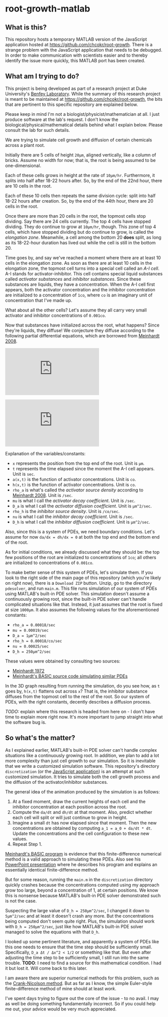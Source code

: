 # root-growth-matlab

## What is this?

This repository hosts a temporary MATLAB version of the JavaScript application
hosted at https://github.com/chcokr/root-growth.
There is a strange problem with the JavaScript application that needs to be
debugged.
In order to make communication with scientists easier and to thereby identify
the issue more quickly, this MATLAB port has been created.

## What am I trying to do?

This project is being developed as part of a research project at Duke
University's [Benfey Laboratory](http://sites.duke.edu/benfey/).
While the summary of this research project is meant to be maintained at
https://github.com/chcokr/root-growth, the bits that are pertinent to this
specific repository are explained below.

Please keep in mind I'm not a biologist/physicist/mathematician at all.
I just produce software at the lab's request.
I don't know the biological/physical/mathematical details behind what I explain
below.
Please consult the lab for such details.

We are trying to simulate cell growth and diffusion of certain chemicals across
a plant root.

Initially there are 5 cells of height `20µm`, aligned vertically, like a column
of bricks.
Assume no width for now; that is, the root is being assumed to be
one-dimensional.

Each of these cells grows in height at the rate of `10µm/hr`.
Furthermore, it splits into half after 18-22 hours after.
So, by the end of the 22nd hour, there are 10 cells in the root.

Each of these 10 cells then repeats the same division cycle: split into half
18-22 hours after creation.
So, by the end of the 44th hour, there are 20 cells in the root.

Once there are more than 20 cells in the root, the topmost cells stop dividing.
Say there are 24 cells currently.
The top 4 cells have stopped dividing.
They do continue to grow at `10µm/hr`, though.
This zone of top 4 cells, which have stopped dividing but do continue to grow,
is called the *elongation zone*.
Meanwhile, a cell among the bottom 20 **does** split, as long as its 18-22-hour
duration has lived out while the cell is still in the bottom 20.

Time goes by, and say we've reached a moment where there are at least 10 cells
in the elongation zone.
As soon as there are at least 10 cells in the elongation zone, the topmost cell
turns into a special cell called an *A-I cell*.
A-I stands for activator-inhibitor.
This cell contains special liquid substances called *activator substances* and
*inhibitor substances*.
Since these substances are liquids, they have a concentration.
When the A-I cell first appears, both the activator concentration and the
inhibitor concentration are initialized to a concentration of `1co`, where `co`
is an imaginary unit of concentration that I've made up.

What about all the other cells? Let's assume they all carry very small
activator and inhibitor concentrations of `0.001co`.

Now that substances have initialized across the root, what happens?
Since they're liquids, they diffuse!
We conjecture they diffuse according to the following partial differential
equations, which are borrowed from [Meinhardt
2008](http://www.ncbi.nlm.nih.gov/pubmed/18023723).

![\frac{\partial a}{\partial t} = \rho_a \frac{a^2}{h} - \mu a + D_a
\frac{\partial^2 a}{\partial x^2}](http://latex.codecogs.com/gif.latex?%5Cfrac%7B%5Cpartial%20a%7D%7B%5Cpartial%20t%7D%20%3D%20%5Crho_h%20%5Cfrac%7Ba%5E2%7D%7Bh%7D%20-%20%5Cmu%20a%20&plus;%20D_a%20%5Cfrac%7B%5Cpartial%5E2%20a%7D%7B%5Cpartial%20x%5E2%7D "The activator PDE")

![\frac{\partial h}{\partial t} = \rho_h a^2 - \nu h + D_h 
\frac{\partial^2 h}{\partial x^2}](http://latex.codecogs.com/gif.latex?%5Cfrac%7B%5Cpartial%20h%7D%7B%5Cpartial%20t%7D%20%3D%20%5Crho_h%20a%5E2%20-%20%5Cnu%20h%20&plus;%20D_h%20%5Cfrac%7B%5Cpartial%5E2%20h%7D%7B%5Cpartial%20x%5E2%7D)

Explanation of the variables/constants:
- `x` represents the position from the top end of the root.
Unit is `µm`.
- `t` represents the time elapsed since the moment the A-I cell appears.
Unit is `sec`.
- `a(x,t)` is the function of activator concentrations.
Unit is `co`.
- `h(x,t)` is the function of activator concentrations.
Unit is `co`.
- `rho_a` is what's called the *activator source density* according to
[Meinhardt 2008](http://www.ncbi.nlm.nih.gov/pubmed/18023723).
Unit is `/sec`.
- `mu` is what I call the *activator decay coefficient*.
Unit is `/sec`.
- `D_a` is what I call the *activator diffusion coefficient*.
Unit is `µm^2/sec`.
- `rho_h` is the *inhibitor source density*.
Unit is `/co/sec`.
- `nu` is what I call the *inhibitor decay coefficient*.
Unit is `/sec`.
- `D_h` is what I call the *inhibitor diffusion coefficient*.
Unit is `µm^2/sec`.

Also, since this is a system of PDEs, we need boundary conditions.
Let's assume for now `da/dx = dh/dx = 0` at both the top end and the bottom end
of the root.

As for initial conditions, we already discussed what they should be: the top
few positions of the root are initialized to concentrations of `1co`; all others
are initialized to concentrations of `0.001co`.

To make better sense of this system of PDEs, let's simulate them.
If you look to the right side of the main page of this repository (which you're
likely on right now), there is a `Download ZIP` button.
Unzip, go to the directory `pdesolver`, and run `main.m`.
This file runs simulation of our system of PDEs using MATLAB's built-in PDE
solver.
This simulation doesn't assume a continuously growing root, since the built-in
PDE solver can't handle complicated situations like that.
Instead, it just assumes that the root is fixed at size `1000µm`.
It also assumes the following values for the aforementioned constants:
- `rho_a = 0.00018/sec`
- `mu = 0.00019/sec`
- `D_a = 1µm^2/sec`
- `rho_h = 0.00018/co/sec`
- `nu = 0.00025/sec`
- `D_h = 250µm^2/sec`

These values were obtained by consulting two sources:
- [Meinhardt
1972](http://jxshix.people.wm.edu/2009-harbin-course/classic/gierer-meinhardt-1972.pdf)
- [Meinhardt's BASIC source code simulating similar
PDEs](http://www.eb.tuebingen.mpg.de/research/emeriti/hans-meinhardt/biuprog.html)

In the 3D graph resulting from running the simulation, do you see how, as `t`
goes by, `h(x,t)` flattens out across `x`?
That is, the inhibitor substance diffuses from the topmost cell to the rest of
the root.
So our system of PDEs, with the right constants, decently describes a diffusion
process.

*TODO:* explain where this research is headed from here on - I don't have time
to explain more right now.
It's more important to jump straight into what the software bug is.

## So what's the matter?

As I explained earlier, MATLAB's built-in PDE solver can't handle complex
situations like a continuously growing root.
In addition, we plan to add a lot more complexity than just cell growth to our
simulation.
So it is inevitable that we write a customized simulation software.
This repository's directory `discretization` (or the [JavaScript
application](https://github.com/chcokr/root-growth)) is an attempt at such
customized simulation.
It tries to simulate both the cell growth process and the diffusion of
the activator/inhibitor substances.

The general idea of the animation produced by the simulation is as follows:
1. At a fixed moment, draw the current heights of each cell and the
inhibitor concentration at each position across the root.
2. Compute the `da/dt` and `dh/dt` at that moment.
Also, predict whether each cell will split or will just continue to grow in
height.
3. Imagine a small `dt` has now elapsed since that moment.
Then the new concentrations are obtained by computing `a_1 = a_0 + da/dt * dt`.
Update the concentrations and the cell configuration to these new values.
4. Repeat Step 1.

[Meinhardt's BASIC
program](http://www.eb.tuebingen.mpg.de/research/emeriti/hans-meinhardt/biuprog.html)
is evidence that this finite-difference numerical method is a valid approach to
simulating these PDEs.
Also see his [PowerPoint
presentation](http://www.eb.tuebingen.mpg.de/fileadmin/uploads/images/Research/emeriti/Hans_Meinhardt/ppt/How_to_write_a_program.ppt)
where he describes his program and explains an essentially identical
finite-difference method.

But for some reason, running the `main.m` in the `discretization` directory
quickly crashes because the concentrations computed using my approach grow too
large, beyond a concentration of 1, at certain positions.
We know this is nonsense because MATLAB's built-in PDE solver demonstrated such
is not the case.

Suspecting the large value of `D_h = 250µm^2/sec`, I changed it down to
`5µm^2/sec` and at least it doesn't crash any more.
But the concentrations being computed don't seem quite right.
Plus, the simulation should work with `D_h = 250µm^2/sec`, just like how
MATLAB's built-in PDE solver managed to solve the equations with that `D_h`.

I looked up some pertinent literature, and apparently a system of PDEs like this
one needs to ensure that the time step should be sufficiently small.
Specifically, `D_a Δt / Δx^2 < 1/2` or something like that.
But even after adjusting the time step to be sufficiently small, I still run
into the same trouble.
**TODO**: I need to find a source for this mathematical condition.
I had it but lost it.
Will come back to this later.

I am aware there are superior numerical methods for this problem, such as the
[Crank-Nicolson method](https://en.wikipedia.org/wiki/Crank–Nicolson_method).
But as far as I know, the simple Euler-style finite-difference method of mine
should at least *work*.

I've spent days trying to figure out the core of the issue - to no avail.
I may as well be doing something fundamentally incorrect.
So if you could help me out, your advice would be very much appreciated.
